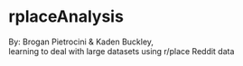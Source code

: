 # rplaceAnalysis
By: Brogan Pietrocini & Kaden Buckley,  
learning to deal with large datasets using r/place Reddit data
